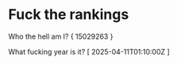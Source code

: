 # Fuck the rankings

Who the hell am I?
{ 15029263 }

What fucking year is it?
[ 2025-04-11T01:10:00Z ]
